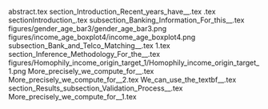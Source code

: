 abstract.tex
section_Introduction_Recent_years_have__.tex
.tex
sectionIntroduction_.tex
subsection_Banking_Information_For_this__.tex
figures/gender_age_bar3/gender_age_bar3.png
figures/income_age_boxplot4/income_age_boxplot4.png
subsection_Bank_and_Telco_Matching__.tex
1.tex
section_Inference_Methodology_For_the__.tex
figures/Homophily_income_origin_target_1/Homophily_income_origin_target_1.png
More_precisely_we_compute_for__.tex
More_precisely_we_compute_for__2.tex
We_can_use_the_textbf__.tex
section_Results_subsection_Validation_Process__.tex
More_precisely_we_compute_for__1.tex
